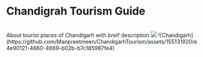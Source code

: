 <h1> Chandigrah Tourism Guide </h1> <br>
About tourist places of Chandigarh with breif description 
<img src="https://github.com/Manpreetmeen/ChandigarhTourism/assets/155131920/e4e90121-4660-4669-b02b-b7c185987fe4">
![Chandigarh](https://github.com/Manpreetmeen/ChandigarhTourism/assets/155131920/e4e90121-4660-4669-b02b-b7c185987fe4)
